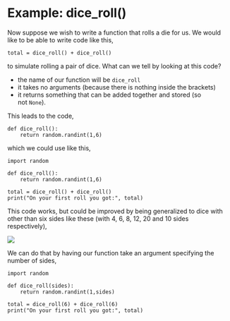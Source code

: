 # Example: dice_roll()

Now suppose we wish to write a function that rolls a die for us. We
would like to be able to write code like this,

    total = dice_roll() + dice_roll()

to simulate rolling a pair of dice. What can we tell by looking at this
code?

-   the name of our function will be `dice_roll`
-   it takes no arguments (because there is nothing inside the brackets)
-   it returns something that can be added together and stored (so
    not `None`).

This leads to the code,

    def dice_roll():
        return random.randint(1,6)

which we could use like this,

    import random

    def dice_roll():
        return random.randint(1,6)

    total = dice_roll() + dice_roll()
    print("On your first roll you got:", total)

This code works, but could be improved by being generalized to dice with
other than six sides like these (with 4, 6, 8, 12, 20 and 10 sides
respectively),

![](http://upload.wikimedia.org/wikipedia/commons/8/85/DnD_Dice_Set.jpg)

We can do that by having our function take an argument specifying the
number of sides,

    import random

    def dice_roll(sides):
        return random.randint(1,sides)

    total = dice_roll(6) + dice_roll(6)
    print("On your first roll you got:", total)
